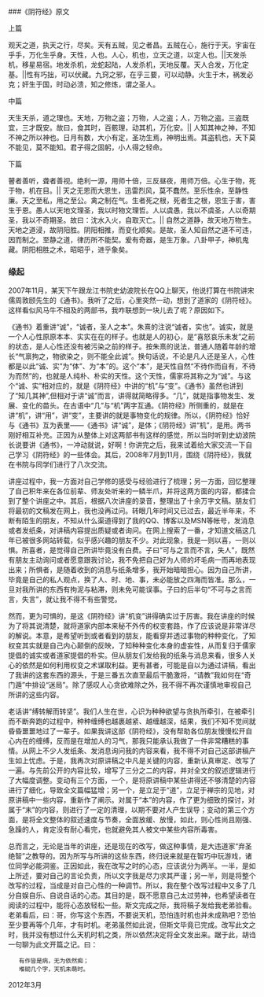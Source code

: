###《阴符经》原文

   上篇

   观天之道，执天之行，尽矣。天有五贼，见之者昌。五贼在心，施行于天。宇宙在乎手，万化生乎身。天性，人也。人心，机也，立天之道，以定人也。||天发杀机，移星易宿。地发杀机，龙蛇起陆，人发杀机，天地反覆。天人合发，万化定基。||性有巧拙，可以伏藏。九窍之邪，在乎三要，可以动静。火生于木，祸发必克；奸生于国，时动必溃，知之修炼，谓之圣人。

   中篇
   
   天生天杀，道之理也。天地，万物之盗；万物，人之盗；人，万物之盗。三盗既宜，三才既安。故曰，食其时，百骸理，动其机，万化安。|| 人知其神之神，不知不神之所以神也。日月有数，大小有定，圣功生焉，神明出焉。其盗机也，天下莫不能见，莫不能知。君子得之固躬，小人得之轻命。

   下篇
   
   瞽者善听，聋者善视。绝利一源，用师十倍，三反昼夜，用师万倍。心生于物，死于物，机在目。|| 天之无恩而大恩生，迅雷烈风，莫不蠢然。至乐性余，至静性廉。天之至私，用之至公。禽之制在气。生者死之根，死者生之根，恩生于害，害生于恩。愚人以天地文理圣，我以时物文理哲。人以虞愚，我以不虞圣，人以奇期圣，我以不奇期圣。故曰：沈水入火，自取灭亡。|| 自然之道静，故天地万物生。天地之道浸，故阴阳胜。阴阳相推，而变化顺矣。是故，圣人知自然之道不可违，因而制之。至静之道，律历所不能契。爰有奇器，是生万象。八卦甲子，神机鬼藏。阴阳相胜之术，昭昭乎，进乎象矣。



### 缘起

   2007年11月，某天下午跟龙江书院史幼波院长在QQ上聊天，他说打算在书院讲宋儒周敦颐先生的《通书》。我听了之后，心里突然一动，想到了道家的《阴符经》。这样看似风马牛不相及的两部书，我咋联想到一块儿去了呢？原因如下。

   《通书》着重讲“诚”，“诚者，圣人之本”。朱熹的注说“诚者，实也”。诚实，就是一个人心性原原本本、实实在在的样子。也就是人的初心，是“喜怒哀乐未发”之前的状态，是人心性还没有被污染之前的样子。按朱熹的说法，普通人随着年龄的增长“气禀拘之，物欲染之，则不能全此诚”。换句话说，不论是凡人还是圣人，心性都是以此“诚、实”为“体”、为“本”的。这个“本”，是天性自然“不待作而自有，不待为而然”的，也就是人纯朴、朴实的天性。这个天性，儒家将其称之为“诚”。与这个“诚、实”相对应的，就是《阴符经》中讲的“机”与“变”。《通书》虽然也讲到了“知几其神”,但相对于讲“诚”而言，讲得就简略得多。“几”，就是指事物发生、发展、变化的苗头。在古语中“几”与“机”两字互通。《阴符经》所侧重的，就是在讲“机”，讲“用”，讲“变”，主要讲的就是事物变化的规律。所以，《阴符经》恰好与《通书》互为表里——《通书》讲“诚”，是体；《阴符经》讲“机”，是用。两书刚好相互补充。正因为从整体上对这两部书有这样的感觉，所以当时听到史幼波院长说要讲《通书》，一冲动就说，好啊！你讲完之后，我来试着给大家交流一下自己学习《阴符经》的一些体会。其后，2008年7月到11月，围绕《阴符经》，我就在书院与同学们进行了八次交流。

   讲座过程中，我一方面对自己学修的感受与经验进行了梳理；另一方面，回忆整理了自己积年来在各位前辈、师友处听来的一鳞半爪，并将这两方面的内容，都揉合到了整个讲座之中。其后，根据八次讲座的录音，整理出了十余万字文稿。朋友们将最初的文稿发在网上，我也没再过问。转眼几年时间又已过去，最近半年来，不断有陌生的朋友，不知从什么渠道得到了我的QQ、博客以及MSN等帐号，发消息或者发纸条，对讲稿内容提出质疑或者询问。在网上搜索了一番，才知道文稿这几年已被很多网站转载，似乎感兴趣的朋友不少。对此现象，我是一则以喜，一则以惧。所喜者，是觉得自己所讲毕竟没有白费。子曰“可与之言而不言，失人”，既然有朋友主动询问或者愿意跟我讨论，我不免把自己好为人师的坏毛病一而再地表现出来；所惧者，是随着收到的消息与纸条增多，我开始暗暗担心。因为自己所讲，毕竟是自己的私人观点，换了人、时、地、事，未必能放之四海而皆准。那么，一旦对我所讲的东西有拘泥与粘滞，则未免可能误事。子曰的后半句“不可与之言而言，失言”，就让我不得不有些警觉。

   然而，更为可惧的，是这《阴符经》讲“机变”讲得确实过于厉害。我在讲座的时候为了将其说清楚，就将道家内部本来秘不外传的权变套路，作了应该说是非常详尽的解说。本意，是希望听到或者看到的朋友，能看穿并透过事物的种种变化，了知权变其实就是自己内心颠倒的反映，了知种种变化本身的虚妄性，从而复归于儒家提倡的诚实或者道家提倡的朴实。但从朋友们发给我的纸条与消息来看，很多人关心的依然是如何利用权变之术谋取利益。更有甚者，可能是自以为通过讲稿，看出了我讲的这套东西的源头，于是三番五次直至最后干脆激将，“请教”我如何在“奇门遁”中排设“迷局”。除了感叹人心贪欲难除之外，我不得不再次谨慎地审视自己所讲的这些内容。

   老话讲“缚转解而转坚”。我们人生在世，心识为种种欲望与贪执所牵引，在被牵引而不断奔跑的过程中，种种缠缚也越裹越紧、越缠越深，结果，我们不知不觉间就昏昏噩噩地过了一辈子。如果我讲这部《阴符经》，没有帮助各位朋友慢慢松开自心内在的缠缚，反而是在增加人的习气，那我只能承认我做了一件非常糟糕的事情。从网上不少人发纸条、发消息询问我的内容来看，我不得不对自己这部讲稿产生如上忧虑。于是，我再次对原讲稿之中凡是关键的内容，重新认真审定、改写了一遍。与先前公开的内容比较，增写了三分之二的内容，并对全文的叙述逻辑进行了大幅度调整。变动有三个方面，一个，是将原讲稿中某些讲得还不够清楚的内容进行了细化，导致全文篇幅猛增；另一个，是立足于“道”，立足于禅宗的见地，对原讲稿中一些内容，重新作了阐示。对属于“本”的内容，作了更为细致的探讨，对属于“末”的内容，则进行了一定的清理，以期不要对人产生误导；变动的第三个方面，是将全文整体的叙述速度与节奏，全面放缓、放慢，如此，则心性尚且刚强、急躁的人，肯定没有耐心看完，也就避免其人被文中某些内容所毒害。

   总而言之，无论是当年的讲座，还是现在的改写，做这种事情，是大违道家“弃圣绝智”之教导的。因为所写与所讲的这些东西，终归说来就是在智巧中玩游戏，诸位同学必能洞鉴。正因如此，我在改写之时的心态，应该说分为两半。一半，是如上所述，要对自己的言论负责，所以文字我是尽力求其严谨；另一半，则是将整个改写的过程，当成是对自己心性的一种调节。所以，我在整个改写过程中又多了几分自娱自乐、自说自话的心态。其目的是，既不愿意自己太过劳神，也希望读者在阅读的过程中，能将心态放轻松一些。斯文完成之际，我将稿子发给我老弟验看。老弟看后，曰：哥，你写这个东西，不要说天机，恐怕连时机也并未成熟吧？恐怕至少要再等个几年，才有时机。老弟虽然如此说，但斯文毕竟已完成。改写此文之时，我并没有想过什么天机时机之类，所以依然决定将全文发出来。踞于此，胡诌一句聊为此文开篇之记。曰：
```
   有作皆是病，无为依然痴；
   堆砌几个字，天机未萌时。
```

2012年3月
